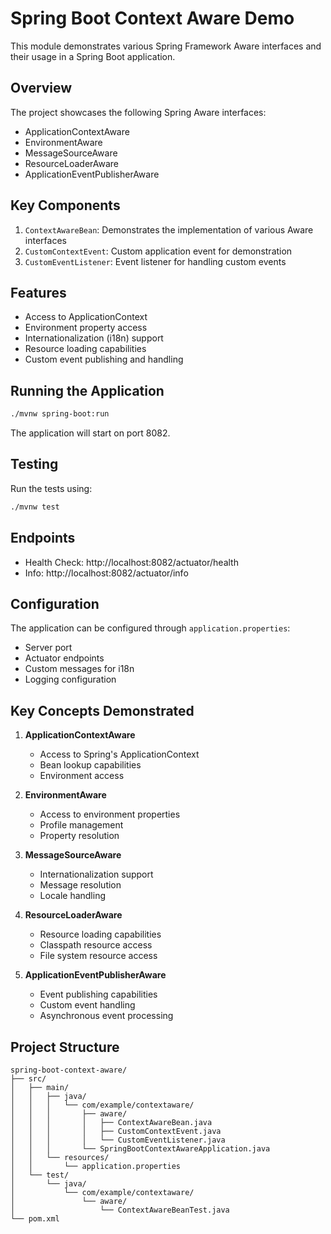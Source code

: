 # Spring Boot Context Aware Demo

This module demonstrates various Spring Framework Aware interfaces and their usage in a Spring Boot application.

## Overview

The project showcases the following Spring Aware interfaces:
- ApplicationContextAware
- EnvironmentAware
- MessageSourceAware
- ResourceLoaderAware
- ApplicationEventPublisherAware

## Key Components

1. `ContextAwareBean`: Demonstrates the implementation of various Aware interfaces
2. `CustomContextEvent`: Custom application event for demonstration
3. `CustomEventListener`: Event listener for handling custom events

## Features

- Access to ApplicationContext
- Environment property access
- Internationalization (i18n) support
- Resource loading capabilities
- Custom event publishing and handling

## Running the Application

```bash
./mvnw spring-boot:run
```

The application will start on port 8082.

## Testing

Run the tests using:

```bash
./mvnw test
```

## Endpoints

- Health Check: http://localhost:8082/actuator/health
- Info: http://localhost:8082/actuator/info

## Configuration

The application can be configured through `application.properties`:
- Server port
- Actuator endpoints
- Custom messages for i18n
- Logging configuration

## Key Concepts Demonstrated

1. **ApplicationContextAware**
   - Access to Spring's ApplicationContext
   - Bean lookup capabilities
   - Environment access

2. **EnvironmentAware**
   - Access to environment properties
   - Profile management
   - Property resolution

3. **MessageSourceAware**
   - Internationalization support
   - Message resolution
   - Locale handling

4. **ResourceLoaderAware**
   - Resource loading capabilities
   - Classpath resource access
   - File system resource access

5. **ApplicationEventPublisherAware**
   - Event publishing capabilities
   - Custom event handling
   - Asynchronous event processing

## Project Structure

```
spring-boot-context-aware/
├── src/
│   ├── main/
│   │   ├── java/
│   │   │   └── com/example/contextaware/
│   │   │       ├── aware/
│   │   │       │   ├── ContextAwareBean.java
│   │   │       │   ├── CustomContextEvent.java
│   │   │       │   └── CustomEventListener.java
│   │   │       └── SpringBootContextAwareApplication.java
│   │   └── resources/
│   │       └── application.properties
│   └── test/
│       └── java/
│           └── com/example/contextaware/
│               └── aware/
│                   └── ContextAwareBeanTest.java
└── pom.xml
```

